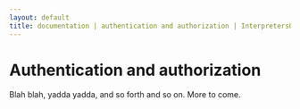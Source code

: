 ```yaml
---
layout: default
title: documentation | authentication and authorization | InterpretersOffice.org
---
```



# Authentication and authorization

Blah blah, yadda yadda, and so forth and so on. More to come.